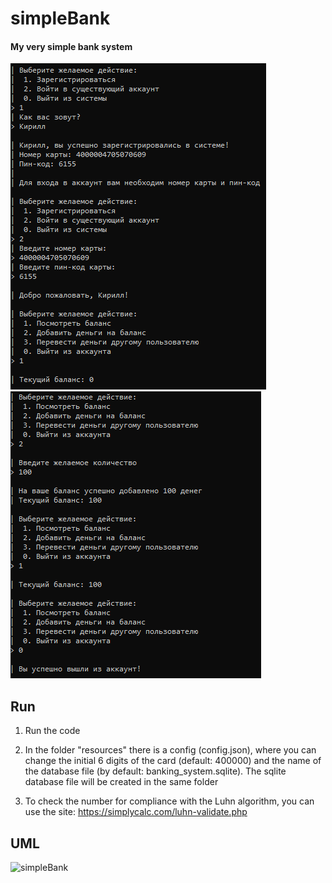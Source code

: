 # simpleBank
#### My very simple bank system
![img.png](img.png)
![img_1.png](img_1.png)

## Run
1. Run the code

2. In the folder "resources" there is a config (config.json),
   where you can change the initial 6 digits of the card (default: 400000)
   and the name of the database file (by default: banking_system.sqlite).
   The sqlite database file will be created in the same folder

3. To check the number for compliance with the Luhn algorithm,
   you can use the site: https://simplycalc.com/luhn-validate.php

## UML
![simpleBank](https://user-images.githubusercontent.com/82796266/199685084-fa35b362-cb5a-4332-b38a-668e4ec6e433.png)
